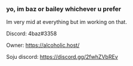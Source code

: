 ### yo, im baz or bailey whichever u prefer

Im very mid at everything but im working on that.

Discord:  4baz#3358

Owner: https://alcoholic.host/


Soju discord: https://discord.gg/2fwhZVbREv



<!--
**4baz/4baz** is a - _special_ ✨ repository because its `README.md` (this file) appears on your GitHub profile.

Here are some ideas to get you started:

- 🔭 I’m currently working on ...
- 🌱 I’m currently learning ...
- 👯 I’m looking to collaborate on ...
- 🤔 I’m looking for help with ...
- 💬 Ask me about ...
- 📫 How to reach me: ...
- 😄 Pronouns: ...
- ⚡ Fun fact: ...
-->
